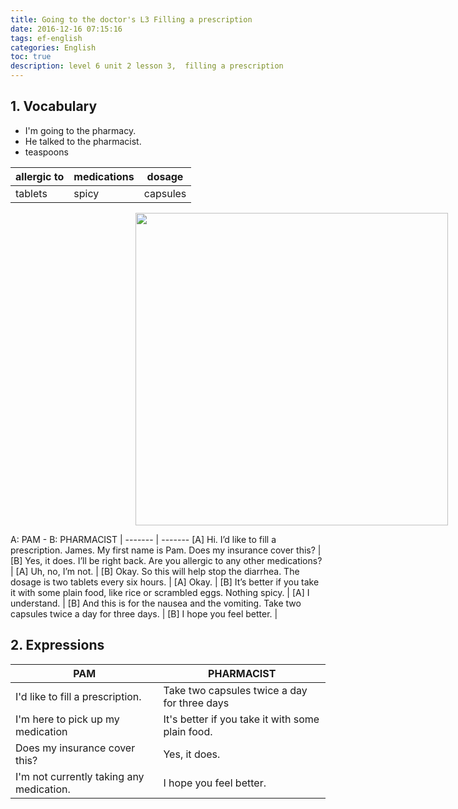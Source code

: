 ```yaml
---
title: Going to the doctor's L3 Filling a prescription
date: 2016-12-16 07:15:16
tags: ef-english
categories: English
toc: true
description: level 6 unit 2 lesson 3,  filling a prescription
---
```


<style>
img {
        display: block !important;
        width: 500px;
        margin-left: 200px !important;
}
</style>

## 1. Vocabulary

- I'm going to the pharmacy.
- He talked to the pharmacist.
- teaspoons

allergic to | medications | dosage 
------- | ------- | -------
tablets | spicy | capsules

![][1]

A: PAM - B: PHARMACIST |
------- | -------
[A] Hi. I’d like to fill a prescription. James. My first name is Pam. Does my insurance cover this? |
[B] Yes, it does. I’ll be right back. Are you allergic to any other medications? |
[A] Uh, no, I’m not. |
[B] Okay. So this will help stop the diarrhea. The dosage is two tablets every six hours. |
[A] Okay. |
[B] It’s better if you take it with some plain food, like rice or scrambled eggs. Nothing spicy. |
[A] I understand. |
[B] And this is for the nausea and the vomiting. Take two capsules twice a day for three days. |
[B] I hope you feel better. |

[1]: /images/english/ef-l6u2l3.png

## 2. Expressions

PAM | PHARMACIST
------- | -------
I'd like to fill a prescription. | Take two capsules twice a day for three days
I'm here to pick up my medication | It's better if you take it with some plain food.
Does my insurance cover this? | Yes, it does.
I'm not currently taking any medication. | I hope you feel better. 